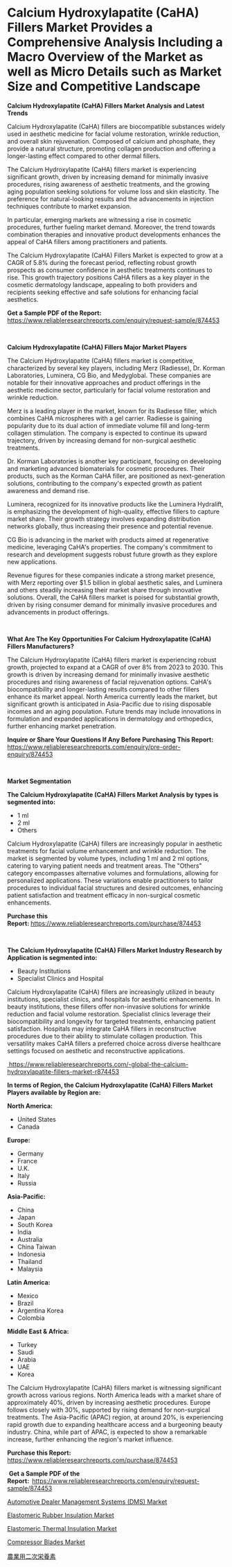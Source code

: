 <p><h1>Calcium Hydroxylapatite (CaHA) Fillers Market Provides a Comprehensive Analysis Including a Macro Overview of the Market as well as Micro Details such as Market Size and Competitive Landscape</h1></p><p><strong>Calcium Hydroxylapatite (CaHA) Fillers Market Analysis and Latest Trends</strong></p>
<p><p>Calcium Hydroxylapatite (CaHA) fillers are biocompatible substances widely used in aesthetic medicine for facial volume restoration, wrinkle reduction, and overall skin rejuvenation. Composed of calcium and phosphate, they provide a natural structure, promoting collagen production and offering a longer-lasting effect compared to other dermal fillers.</p><p>The Calcium Hydroxylapatite (CaHA) fillers market is experiencing significant growth, driven by increasing demand for minimally invasive procedures, rising awareness of aesthetic treatments, and the growing aging population seeking solutions for volume loss and skin elasticity. The preference for natural-looking results and the advancements in injection techniques contribute to market expansion. </p><p>In particular, emerging markets are witnessing a rise in cosmetic procedures, further fueling market demand. Moreover, the trend towards combination therapies and innovative product developments enhances the appeal of CaHA fillers among practitioners and patients. </p><p>The Calcium Hydroxylapatite (CaHA) Fillers Market is expected to grow at a CAGR of 5.8% during the forecast period, reflecting robust growth prospects as consumer confidence in aesthetic treatments continues to rise. This growth trajectory positions CaHA fillers as a key player in the cosmetic dermatology landscape, appealing to both providers and recipients seeking effective and safe solutions for enhancing facial aesthetics.</p></p>
<p><strong>Get a Sample PDF of the Report:&nbsp;</strong> <a href="https://www.reliableresearchreports.com/enquiry/request-sample/874453">https://www.reliableresearchreports.com/enquiry/request-sample/874453</a></p>
<p>&nbsp;</p>
<p><strong>Calcium Hydroxylapatite (CaHA) Fillers Major Market Players</strong></p>
<p><p>The Calcium Hydroxylapatite (CaHA) fillers market is competitive, characterized by several key players, including Merz (Radiesse), Dr. Korman Laboratories, Luminera, CG Bio, and Medyglobal. These companies are notable for their innovative approaches and product offerings in the aesthetic medicine sector, particularly for facial volume restoration and wrinkle reduction.</p><p>Merz is a leading player in the market, known for its Radiesse filler, which combines CaHA microspheres with a gel carrier. Radiesse is gaining popularity due to its dual action of immediate volume fill and long-term collagen stimulation. The company is expected to continue its upward trajectory, driven by increasing demand for non-surgical aesthetic treatments.</p><p>Dr. Korman Laboratories is another key participant, focusing on developing and marketing advanced biomaterials for cosmetic procedures. Their products, such as the Korman CaHA filler, are positioned as next-generation solutions, contributing to the company's expected growth as patient awareness and demand rise.</p><p>Luminera, recognized for its innovative products like the Luminera Hydralift, is emphasizing the development of high-quality, effective fillers to capture market share. Their growth strategy involves expanding distribution networks globally, thus increasing their presence and potential revenue.</p><p>CG Bio is advancing in the market with products aimed at regenerative medicine, leveraging CaHA's properties. The company's commitment to research and development suggests robust future growth as they explore new applications.</p><p>Revenue figures for these companies indicate a strong market presence, with Merz reporting over $1.5 billion in global aesthetic sales, and Luminera and others steadily increasing their market share through innovative solutions. Overall, the CaHA fillers market is poised for substantial growth, driven by rising consumer demand for minimally invasive procedures and advancements in product offerings.</p></p>
<p>&nbsp;</p>
<p><strong>What Are The Key Opportunities For Calcium Hydroxylapatite (CaHA) Fillers Manufacturers?</strong></p>
<p><p>The Calcium Hydroxylapatite (CaHA) fillers market is experiencing robust growth, projected to expand at a CAGR of over 8% from 2023 to 2030. This growth is driven by increasing demand for minimally invasive aesthetic procedures and rising awareness of facial rejuvenation options. CaHA's biocompatibility and longer-lasting results compared to other fillers enhance its market appeal. North America currently leads the market, but significant growth is anticipated in Asia-Pacific due to rising disposable incomes and an aging population. Future trends may include innovations in formulation and expanded applications in dermatology and orthopedics, further enhancing market penetration.</p></p>
<p><strong>Inquire or Share Your Questions If Any Before Purchasing This Report:</strong> <a href="https://www.reliableresearchreports.com/enquiry/pre-order-enquiry/874453">https://www.reliableresearchreports.com/enquiry/pre-order-enquiry/874453</a></p>
<p>&nbsp;</p>
<p><strong>Market Segmentation</strong></p>
<p><strong>The Calcium Hydroxylapatite (CaHA) Fillers Market Analysis by types is segmented into:</strong></p>
<p><ul><li>1 ml</li><li>2 ml</li><li>Others</li></ul></p>
<p><p>Calcium Hydroxylapatite (CaHA) fillers are increasingly popular in aesthetic treatments for facial volume enhancement and wrinkle reduction. The market is segmented by volume types, including 1 ml and 2 ml options, catering to varying patient needs and treatment areas. The "Others" category encompasses alternative volumes and formulations, allowing for personalized applications. These variations enable practitioners to tailor procedures to individual facial structures and desired outcomes, enhancing patient satisfaction and treatment efficacy in non-surgical cosmetic enhancements.</p></p>
<p><strong>Purchase this Report:&nbsp;</strong><a href="https://www.reliableresearchreports.com/purchase/874453">https://www.reliableresearchreports.com/purchase/874453</a></p>
<p>&nbsp;</p>
<p><strong>The Calcium Hydroxylapatite (CaHA) Fillers Market Industry Research by Application is segmented into:</strong></p>
<p><ul><li>Beauty Institutions</li><li>Specialist Clinics and Hospital</li></ul></p>
<p><p>Calcium Hydroxylapatite (CaHA) fillers are increasingly utilized in beauty institutions, specialist clinics, and hospitals for aesthetic enhancements. In beauty institutions, these fillers offer non-invasive solutions for wrinkle reduction and facial volume restoration. Specialist clinics leverage their biocompatibility and longevity for targeted treatments, enhancing patient satisfaction. Hospitals may integrate CaHA fillers in reconstructive procedures due to their ability to stimulate collagen production. This versatility makes CaHA fillers a preferred choice across diverse healthcare settings focused on aesthetic and reconstructive applications.</p></p>
<p><a href="https://www.reliableresearchreports.com/-global-the-calcium-hydroxylapatite-fillers-market-r874453">&nbsp;https://www.reliableresearchreports.com/-global-the-calcium-hydroxylapatite-fillers-market-r874453</a></p>
<p><strong>In terms of Region, the Calcium Hydroxylapatite (CaHA) Fillers Market Players available by Region are:</strong></p>
<p>
    <p> <strong> North America: </strong>
        <ul>
            <li>United States</li>
            <li>Canada</li>
        </ul>
        </p> 
    <p> <strong> Europe: </strong>
        <ul>
            <li>Germany</li>
            <li>France</li>
            <li>U.K.</li>
            <li>Italy</li>
            <li>Russia</li>
        </ul>
        </p> 
    <p> <strong> Asia-Pacific: </strong>
        <ul>
            <li>China</li>
            <li>Japan</li>
            <li>South Korea</li>
            <li>India</li>
            <li>Australia</li>
            <li>China Taiwan</li>
            <li>Indonesia</li>
            <li>Thailand</li>
            <li>Malaysia</li>
        </ul>
        </p> 
    <p> <strong> Latin America: </strong>
        <ul>
            <li>Mexico</li>
            <li>Brazil</li>
            <li>Argentina Korea</li>
            <li>Colombia</li>
        </ul>
        </p> 
    <p> <strong> Middle East & Africa: </strong>
        <ul>
            <li>Turkey</li>
            <li>Saudi</li>
            <li>Arabia</li>
            <li>UAE</li>
            <li>Korea</li>
        </ul>
    </p>
    </p>
<p><p>The Calcium Hydroxylapatite (CaHA) fillers market is witnessing significant growth across various regions. North America leads with a market share of approximately 40%, driven by increasing aesthetic procedures. Europe follows closely with 30%, supported by rising demand for non-surgical treatments. The Asia-Pacific (APAC) region, at around 20%, is experiencing rapid growth due to expanding healthcare access and a burgeoning beauty industry. China, while part of APAC, is expected to show a remarkable increase, further enhancing the region's market influence.</p></p>
<p><strong>Purchase this Report: </strong><a href="https://www.reliableresearchreports.com/purchase/874453">https://www.reliableresearchreports.com/purchase/874453</a></p>
<p>&nbsp;<strong>Get a Sample PDF of the Report:&nbsp;&nbsp;</strong><a href="https://www.reliableresearchreports.com/enquiry/request-sample/874453">https://www.reliableresearchreports.com/enquiry/request-sample/874453</a></p>
<p><strong></strong></p>
<p><p><a href="https://github.com/NargisHussain432/Market-Research-Report-List-1/blob/main/automotive-dealer-management-systems-dms-market.md">Automotive Dealer Management Systems (DMS) Market</a></p><p><a href="https://issuu.com/reportprime-2/docs/elastomeric-rubber-insulation-marke_5b8e0e5891f426">Elastomeric Rubber Insulation Market</a></p><p><a href="https://issuu.com/reportprime-2/docs/elastomeric-thermal-insulation-mark_151264c23c867b">Elastomeric Thermal Insulation Market</a></p><p><a href="https://medium.com/@babymorar/the-compressor-blades-industry-analysis-report-offers-a-comprehensive-and-current-examination-of-6600c4efd099">Compressor Blades Market</a></p><p><a href="https://williamkable67.medium.com/%E7%8F%BE%E5%9C%A8%E3%81%8A%E3%82%88%E3%81%B3%E6%9C%AA%E6%9D%A5%E3%81%AE%E8%BE%B2%E6%A5%AD%E5%89%AF%E6%A0%84%E9%A4%8A%E7%B4%A0%E5%B8%82%E5%A0%B4%E3%81%AE%E5%B1%95%E6%9C%9B%E3%81%AF-%E5%B8%82%E5%A0%B4%E5%88%86%E6%9E%90%E3%81%A8%E4%BB%8A%E5%BE%8C%E3%81%AE%E6%96%B9%E5%90%91%E6%80%A7-2024-2031-daa3a33512b6">農業用二次栄養素</a></p></p>